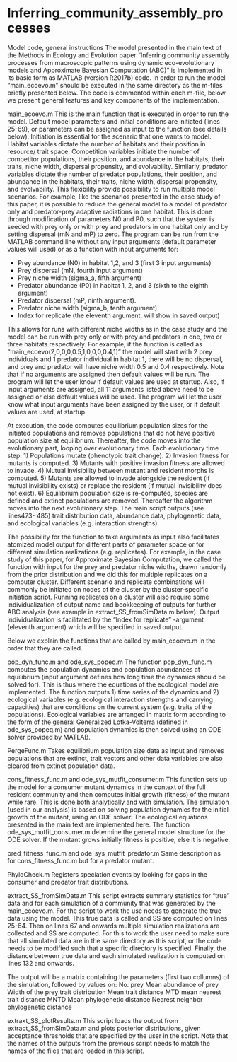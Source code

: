# Inferring_community_assembly_processes

Model code, general instructions
The model presented in the main text of the Methods in Ecology and Evolution paper “Inferring community assembly processes from macroscopic patterns using dynamic eco-evolutionary models and Approximate Bayesian Computation (ABC)” is implemented in its basic form as MATLAB (version R2017b) code. In order to run the model “main_ecoevo.m” should be executed in the same directory as the m-files briefly presented below. The code is commented within each m-file, below we present general features and key components of the implementation.

main_ecoevo.m
This is the main function that is executed in order to run the model. Default model parameters and initial conditions are initiated (lines 25-69), or parameters can be assigned as input to the function (see details below). Initiation is essential for the scenario that one wants to model. Habitat variables dictate the number of habitats and their position in resource/ trait space. Competition variables initiate the number of competitor populations, their position, and abundance in the habitats, their traits, niche width, dispersal propensity, and evolvability. Similarly, predator variables dictate the number of predator populations, their position, and abundance in the habitats, their traits, niche width, dispersal propensity, and evolvability. This flexibility provide possibility to run multiple model scenarios. For example, like the scenarios presented in the case study of this paper, it is possible to reduce the general model to a model of predator only and predator-prey adaptive radiations in one habitat. This is done through modification of parameters N0 and P0, such that the system is seeded with prey only or with prey and predators in one habitat only and by setting dispersal (mN and mP) to zero. The program can be run from the MATLAB command line without any input arguments (default parameter values will used) or as a function with input arguments for: 

-  Prey abundance (N0) in habitat 1,2, and 3 (first 3 input arguments)
- Prey dispersal (mN, fourth input argument)
- Prey niche width (sigma_a, fifth argument)
- Predator abundance (P0) in habitat 1, 2, and 3 (sixth to the eighth argument)
- Predator dispersal (mP, ninth argument). 
- Predator niche width (sigma_b, tenth argument)
- Index for replicate (the eleventh argument, will show in saved output)

This allows for runs with different niche widths as in the case study and the model can be run with prey only or with prey and predators in one, two or three habitats respectively. For example, if the function is called as “main_ecoevo(2,0,0,0,0.5,1,0,0,0,0.4,1)” the model will start with 2 prey individuals and 1 predator individual in habitat 1, there will be no dispersal, and prey and predator will have niche width 0.5 and 0.4 respectively. Note that if no arguments are assigned then default values will be run. The program will let the user know if default values are used at startup. Also, if input arguments are assigned, all 11 arguments listed above need to be assigned or else default values will be used. The program will let the user know what input arguments have been assigned by the user, or if default values are used, at startup. 

At execution, the code computes equilibrium population sizes for the initiated populations and removes populations that do not have positive population size at equilibrium. Thereafter, the code moves into the evolutionary part, looping over evolutionary time. Each evolutionary time step: 1) Populations mutate (phenotypic trait change). 2) Invasion fitness for mutants is computed. 3) Mutants with positive invasion fitness are allowed to invade. 4) Mutual invisibility between mutant and resident morphs is computed. 5) Mutants are allowed to invade alongside the resident (if mutual invisibility exists) or replace the resident (if mutual invisibility does not exist). 6) Equilibrium population size is re-computed, species are defined and extinct populations are removed. Thereafter the algorithm moves into the next evolutionary step. The main script outputs (see lines473- 485) trait distribution data, abundance data, phylogenetic data, and ecological variables (e.g. interaction strengths).

The possibility for the function to take arguments as input also facilitates atomized model output for different parts of parameter space or for different simulation realizations (e.g. replicates). For example, in the case study of this paper, for Approximate Bayesian Computation, we called the function with input for the prey and predator niche widths, drawn randomly from the prior distribution and we did this for multiple replicates on a computer cluster. Different scenario and replicate combinations will commonly be initiated on nodes of the cluster by the cluster-specific initiation script. Running replicates on a cluster will also require some individualization of output name and bookkeeping of outputs for further ABC analysis (see example in extract_SS_fromSimData.m below). Output individualization is facilitated by the “Index for replicate” -argument (eleventh argument) which will be specified in saved output.      

Below we explain the functions that are called by main_ecoevo.m in the order that they are called. 

pop_dyn_func.m and ode_sys_popeq.m
The function  pop_dyn_func.m computes the population dynamics and population abundances at equilibrium (input argument defines how long time the dynamics should be solved for). This is thus where the equations of the ecological model are implemented. The function outputs 1) time series of the dynamics and 2) ecological variables (e.g. ecological interaction strengths and carrying capacities) that are conditions on the current system (e.g. traits of the populations). Ecological variables are arranged in matrix form according to the form of the general Generalized Lotka-Volterra (defined in ode_sys_popeq.m) and population dynamics is then solved using an ODE solver provided by MATLAB. 

PergeFunc.m
Takes equilibrium population size data as input and removes populations that are extinct, trait vectors and other data variables are also cleared from extinct population data. 

cons_fitness_func.m and ode_sys_mutfit_consumer.m
This function sets up the model for a consumer mutant dynamics in the context of the full resident community and then computes initial growth (fitness) of the mutant while rare. This is done both analytically and with simulation. The simulation (used in our analysis) is based on solving population dynamics for the initial growth of the mutant, using an ODE solver. The ecological equations presented in the main text are implemented here. The function ode_sys_mutfit_consumer.m determine the general model structure for the ODE solver.  If the mutant grows initially fitness is positive, else it is negative.

pred_fitness_func.m and ode_sys_mutfit_predator.m
Same description as for cons_fitness_func.m but for a predator mutant. 

PhyloCheck.m
Registers speciation events by looking for gaps in the consumer and predator trait distributions.

extract_SS_fromSimData.m
This script extracts summary statistics for “true” data and for each simulation of a community that was generated by the main_ecoevo.m. For the script to work the use needs to generate the true data using the model. This true data is called and SS are computed on lines 25-64. Then on lines 67 and onwards multiple simulation realizations are collected and SS are computed. For this to work the user need to make sure that all simulated data are in the same directory as this script, or the code needs to be modified such that a specific directory is specified. Finally, the distance between true data and each simulated realization is computed on lines 132 and onwards. 

The output will be a matrix containing the parameters (first two collumns) of the simulation, followed by values on: 
No. prey
Mean abundance of prey
Width of the prey trait distribution
Mean trait distance MTD
mean nearest trait distance MNTD
Mean phylogenetic distance
Nearest neighbor phylogenetic distance  

extraxt_SS_plotResults.m
This script loads the output from extract_SS_fromSimData.m and plots posterior distributions, given acceptance thresholds that are specified by the user in the script. Note that the names of the outputs from the previous script needs to match the names of the files that are loaded in this script.   
